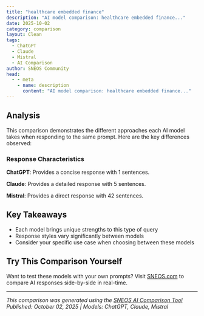 ```yaml
---
title: "healthcare embedded finance"
description: "AI model comparison: healthcare embedded finance..."
date: 2025-10-02
category: comparison
layout: Clean
tags:
  - ChatGPT
  - Claude
  - Mistral
  - AI Comparison
author: SNEOS Community
head:
  - - meta
    - name: description
      content: "AI model comparison: healthcare embedded finance..."
---
```


<ChatComparison
  title="healthcare embedded finance"
  prompt="healthcare embedded finance"
  :responses='{
    "ChatGPT": "Healthcare embedded finance refers to the integration of financial services directly into healthcare systems, products, and patient experiences. This integration allows healthcare providers, technology platforms, and payers to offer financial solutions seamlessly alongside medical services. The goal is to improve patient access to care, enhance financial management for healthcare providers, and streamline billing and payment processes.\n\nHere are some key components and benefits of embedded finance in healthcare:\n\n### Components\n\n1. **Payment Solutions**: Integrating payment platforms that allow patients to pay for services directly through healthcare apps or portals, facilitating easier transactions.\n\n2. **Financing Options**: Providing patients with financing solutions such as payment plans, credit options, or loans to cover medical expenses, making healthcare more affordable.\n\n3. **Insurance Integration**: Embedding insurance verification processes within healthcare platforms, allowing patients to understand their coverage and costs upfront.\n\n4. **Healthcare Wallets**: Digital wallets that store payments, insurance information, and health records, enabling a seamless patient experience.\n\n5. **Billing Transparency**: Tools that help patients view, understand, and manage their medical bills in real time, reducing confusion and financial stress.\n\n6. **Health Savings Accounts (HSAs)**: Integration of HSAs that allow patients to save money tax-free for qualified medical expenses.\n\n### Benefits\n\n- **Improved Patient Access**: By offering financing options and simplified payment processes, patients are more likely to seek necessary care.\n\n- **Enhanced Patient Experience**: Streamlined billing and payment integration can reduce administrative burdens and improve satisfaction.\n\n- **Financial Stability for Providers**: With easier payment processes, healthcare providers can reduce the time and costs associated with billing and collections.\n\n- **Better Data Analytics**: Integrating financial services can lead to improved data collection and analysis, helping healthcare organizations make informed decisions.\n\n- **Increased Compliance**: Automated processes can help ensure compliance with regulations and billing standards.\n\n### Challenges\n\nWhile the benefits are significant, there are challenges to consider, such as:\n\n- **Regulatory Compliance**: Navigating the complex regulations governing financial services and healthcare.\n  \n- **Data Privacy**: Ensuring patient data is protected, especially when integrating financial services.\n\n- **Technology Integration**: Successfully merging financial solutions with existing healthcare systems and technologies.\n\n- **Patient Education**: Ensuring that patients understand their options and the potential financial implications of their healthcare choices.\n\n### Trends\n\nThe landscape of healthcare embedded finance is rapidly evolving, and trends include:\n\n- **Telehealth Services**: Many telehealth platforms are starting to offer integrated payment and financing options to enhance patient accessibility.\n\n- **Wearables and Health Apps**: These technologies are being designed with embedded finance capabilities, like managing health expenses or insurance claims.\n\n- **Data-Driven Personalization**: Using patient data to offer personalized financial solutions, improving engagement and care.\n\n### Conclusion\n\nHealthcare embedded finance has the potential to transform how patients interact with financial aspects of their healthcare journeys. By creating a more seamless experience, stakeholders can improve access to care, enhance patient satisfaction, and optimize revenue cycles for healthcare providers. As the sector continues to evolve, we can expect more innovations and integrations that will further bridge the gap between healthcare and finance.",
    "Claude": "Healthcare embedded finance is transforming how medical services are paid for and accessed by integrating financial services directly into healthcare platforms and experiences. Here\u0027s an overview:\n\n## What is Healthcare Embedded Finance?\n\nThe seamless integration of financial products and services within healthcare platforms, enabling patients to access credit, payment plans, insurance products, and other financial tools at the point of care.\n\n## Key Applications\n\n### **Payment Solutions**\n- **Buy Now, Pay Later (BNPL)** for medical procedures\n- **Installment plans** for expensive treatments\n- **Digital wallets** integrated with patient portals\n- **Real-time payment processing** at point of service\n\n### **Lending \u0026 Credit**\n- Medical credit cards with promotional financing\n- Personal loans for elective procedures\n- Equipment financing for practices\n- Working capital solutions for healthcare providers\n\n### **Insurance Integration**\n- Embedded insurance products within telehealth platforms\n- Supplemental coverage options at checkout\n- Claims processing automation\n- Benefits verification in real-time\n\n## Benefits\n\n### **For Patients:**\n- Improved access to care regardless of immediate financial capacity\n- Transparent pricing and payment options\n- Reduced administrative burden\n- Better financial planning for healthcare expenses\n\n### **For Providers:**\n- Increased patient volume and procedure completion rates\n- Faster payment collection\n- Reduced bad debt and collection costs\n- Enhanced patient satisfaction\n\n### **For Payers:**\n- Better cost management and predictability\n- Improved member engagement\n- Streamlined claims processing\n- Enhanced data insights\n\n## Market Examples\n\n**Patient-Facing Solutions:**\n- CareCredit (medical credit card)\n- Affirm partnerships with healthcare providers\n- PayPal Credit for medical expenses\n- Apple Pay integration with health apps\n\n**Provider-Focused Solutions:**\n- Square for healthcare payment processing\n- Stripe\u0027s healthcare payment solutions\n- Flywire\u0027s healthcare payment platform\n- PatientPay\u0027s integrated billing solutions\n\n## Challenges \u0026 Considerations\n\n### **Regulatory Compliance**\n- HIPAA privacy requirements\n- State lending regulations\n- Insurance regulatory compliance\n- Consumer protection laws\n\n### **Technical Integration**\n- EHR system compatibility\n- Data security requirements\n- API standardization\n- Legacy system modernization\n\n### **Market Dynamics**\n- Provider adoption rates\n- Patient acceptance and trust\n- Competitive landscape\n- Reimbursement model changes\n\n## Future Trends\n\n**Emerging Technologies:**\n- AI-powered underwriting for medical loans\n- Blockchain for claims processing\n- IoT integration for real-time health financing\n- Predictive analytics for healthcare spending\n\n**Market Evolution:**\n- Expansion into mental health and wellness\n- Integration with employer benefits\n- Growth in elective procedure financing\n- Development of healthcare-specific credit products\n\n## Key Players\n\n**Financial Services:**\n- Traditional banks expanding into healthcare\n- Fintech companies (Affirm, Klarna, etc.)\n- Specialized healthcare lenders\n- Payment processors\n\n**Healthcare Technology:**\n- EHR vendors adding payment features\n- Telehealth platforms with embedded finance\n- Healthcare marketplaces\n- Practice management software providers\n\nThe healthcare embedded finance market is expected to grow significantly as healthcare costs rise and consumers seek more flexible payment options, while providers look for ways to improve patient access and streamline operations.",
    "Mistral": "Healthcare embedded finance refers to the integration of financial services directly into healthcare systems, platforms, and workflows. This concept aims to streamline financial transactions, improve patient experiences, and enhance operational efficiency within the healthcare sector. Here are some key aspects and examples of healthcare embedded finance:\n\n### Key Aspects\n\n1. **Patient Financing**:\n   - **Payment Plans**: Offering flexible payment plans for patients to manage their medical expenses over time.\n   - **Loans**: Providing loans specifically for medical procedures, treatments, or surgeries.\n\n2. **Insurance Integration**:\n   - **Claims Processing**: Automating the submission and processing of insurance claims to reduce administrative burdens.\n   - **Coverage Verification**: Real-time verification of insurance coverage to ensure patients are aware of their financial responsibilities.\n\n3. **Point-of-Care Financing**:\n   - **Immediate Approval**: Providing instant financing options at the point of care to help patients cover unexpected medical costs.\n   - **Transparent Pricing**: Offering clear and transparent pricing for medical services to help patients make informed decisions.\n\n4. **Provider Financing**:\n   - **Revenue Cycle Management**: Integrating financial tools to manage the revenue cycle more efficiently, including billing, collections, and reimbursements.\n   - **Cash Flow Management**: Providing financial services to help healthcare providers manage their cash flow, such as invoice factoring or lines of credit.\n\n5. **Digital Payments**:\n   - **Mobile and Online Payments**: Enabling patients to make payments through mobile apps or online portals.\n   - **Contactless Payments**: Implementing contactless payment options for in-person transactions.\n\n### Examples\n\n1. **Telehealth Platforms**:\n   - Integrating payment options directly into telehealth platforms, allowing patients to pay for virtual consultations seamlessly.\n\n2. **Electronic Health Records (EHR) Systems**:\n   - Embedding financial tools within EHR systems to streamline billing, insurance claims, and patient payments.\n\n3. **Healthcare Marketplaces**:\n   - Offering financing options for medical services and products listed on healthcare marketplaces, making it easier for patients to access care.\n\n4. **Wearable Devices**:\n   - Integrating payment capabilities into wearable health devices, allowing users to track their health and manage payments for related services.\n\n### Benefits\n\n1. **Improved Patient Experience**:\n   - Simplifying the payment process and providing flexible financing options can enhance patient satisfaction and reduce financial stress.\n\n2. **Enhanced Operational Efficiency**:\n   - Automating financial transactions and integrating them into existing workflows can reduce administrative burdens and improve operational efficiency.\n\n3. **Increased Access to Care**:\n   - Providing financing options can make healthcare more accessible to patients who might otherwise struggle to afford necessary treatments.\n\n4. **Better Financial Management**:\n   - Healthcare providers can benefit from improved cash flow management and more efficient revenue cycle processes.\n\n### Challenges\n\n1. **Regulatory Compliance**:\n   - Ensuring compliance with healthcare regulations and financial regulations can be complex and requires careful planning.\n\n2. **Data Security**:\n   - Protecting sensitive patient and financial data is crucial, and robust security measures must be in place.\n\n3. **Integration Complexity**:\n   - Integrating financial services into existing healthcare systems can be technically challenging and may require significant investment.\n\n### Conclusion\n\nHealthcare embedded finance has the potential to transform the way financial transactions are handled within the healthcare sector, benefiting both patients and providers. By integrating financial services directly into healthcare systems, the industry can achieve greater efficiency, improved patient experiences, and better financial management. However, it is essential to address the challenges associated with regulatory compliance, data security, and technical integration to fully realize these benefits."
  }'
  published-date="08:19"
/>

## Analysis

This comparison demonstrates the different approaches each AI model takes when responding to the same prompt. Here are the key differences observed:

### Response Characteristics

**ChatGPT**: Provides a concise response with 1 sentences. 

**Claude**: Provides a detailed response with 5 sentences. 

**Mistral**: Provides a direct response with 42 sentences. 

## Key Takeaways

- Each model brings unique strengths to this type of query
- Response styles vary significantly between models
- Consider your specific use case when choosing between these models

## Try This Comparison Yourself

Want to test these models with your own prompts? Visit [SNEOS.com](https://sneos.com) to compare AI responses side-by-side in real-time.

---

*This comparison was generated using the [SNEOS AI Comparison Tool](https://sneos.com)*
*Published: October 02, 2025 | Models: ChatGPT, Claude, Mistral*
